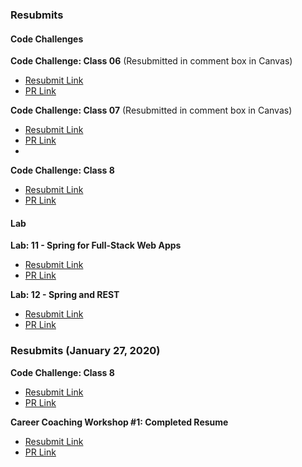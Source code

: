 ### Resubmits

#### Code Challenges

**Code Challenge: Class 06** (Resubmitted in comment box in Canvas)
  - [Resubmit Link](https://canvas.instructure.com/courses/1788625/assignments/13279447/submissions/24933294)
  - [PR Link](https://github.com/martinpapacodes/data-structures-and-algorithms/pull/23)

**Code Challenge: Class 07** (Resubmitted in comment box in Canvas)
 - [Resubmit Link](https://canvas.instructure.com/courses/1788625/assignments/13279448/submissions/24933294)
 - [PR Link](https://github.com/martinpapacodes/data-structures-and-algorithms/pull/24)
 - 
**Code Challenge: Class 8**
- [Resubmit Link](https://canvas.instructure.com/courses/1788625/assignments/13279449)
- [PR Link](https://github.com/martinpapacodes/data-structures-and-algorithms/pull/25)



#### Lab 
**Lab: 11 - Spring for Full-Stack Web Apps**
- [Resubmit Link](https://canvas.instructure.com/courses/1788625/assignments/13279354/submissions/24933294)
 - [PR Link](https://github.com/martinpapacodes/songr/pull/1)
 
**Lab: 12 - Spring and REST**
- [Resubmit Link](https://canvas.instructure.com/courses/1788625/assignments/13279355/submissions/24933294)
- [PR Link](https://github.com/martinpapacodes/songr/pull/2)


### Resubmits (January 27, 2020)

**Code Challenge: Class 8**
- [Resubmit Link](https://canvas.instructure.com/courses/1788625/assignments/13279449/submissions/24933294)
- [PR Link](https://github.com/martinpapacodes/data-structures-and-algorithms/pull/27)


**Career Coaching Workshop #1: Completed Resume**
- [Resubmit Link](https://canvas.instructure.com/courses/1788625/assignments/13279427/submissions/24933294)
- [PR Link](https://github.com/martinpapacodes/data-structures-and-algorithms/pull/27)


